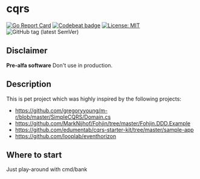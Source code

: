 # cqrs

[![Go Report Card](https://goreportcard.com/badge/github.com/screwyprof/payment)](https://goreportcard.com/report/github.com/screwyprof/cqrs)
[![Codebeat badge](https://codebeat.co/badges/ad61b532-8ced-4c61-99a2-448fad6950da)](https://codebeat.co/projects/github-com-screwyprof-cqrs-master)
[![License: MIT](https://img.shields.io/badge/License-MIT-yellow.svg)](https://opensource.org/licenses/MIT)
![GitHub tag (latest SemVer)](https://img.shields.io/github/tag/screwyprof/cqrs.svg)

## Disclaimer
**Pre-alfa software** Don't use in production.

## Description
This is pet project which was highly inspired by the following projects:
- https://github.com/gregoryyoung/m-r/blob/master/SimpleCQRS/Domain.cs
- https://github.com/MarkNijhof/Fohjin/tree/master/Fohjin.DDD.Example
- https://github.com/edumentab/cqrs-starter-kit/tree/master/sample-app
- https://github.com/looplab/eventhorizon

## Where to start
Just play-around with cmd/bank
